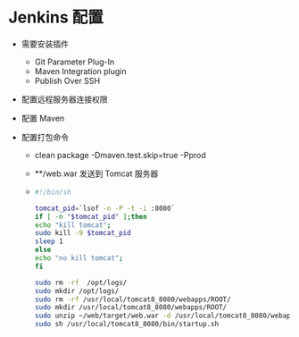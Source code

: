 # Jenkins 配置

- 需要安装插件
  - Git Parameter Plug-In
  - Maven Integration plugin
  - Publish Over SSH

- 配置远程服务器连接权限

- 配置 Maven

- 配置打包命令

  - clean package -Dmaven.test.skip=true -Pprod

  - **/web.war 发送到 Tomcat 服务器

  - ```bash
    #!/bin/sh
    
    tomcat_pid=`lsof -n -P -t -i :8080`
    if [ -n "$tomcat_pid" ];then
    echo "kill tomcat";
    sudo kill -9 $tomcat_pid
    sleep 1
    else 
    echo "no kill tomcat";
    fi
    
    sudo rm -rf  /opt/logs/
    sudo mkdir /opt/logs/
    sudo rm -rf /usr/local/tomcat8_8080/webapps/ROOT/
    sudo mkdir /usr/local/tomcat8_8080/webapps/ROOT/     
    sudo unzip ~/web/target/web.war -d /usr/local/tomcat8_8080/webapps/ROOT/
    sudo sh /usr/local/tomcat8_8080/bin/startup.sh
    ```